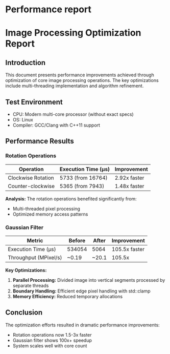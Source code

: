 
# Performance report

# Image Processing Optimization Report

## Introduction
This document presents performance improvements achieved through optimization of core image processing operations. The key optimizations include multi-threading implementation and algorithm refinement.

## Test Environment
- CPU: Modern multi-core processor (without exact specs)
- OS: Linux
- Compiler: GCC/Clang with C++11 support

## Performance Results

### Rotation Operations
| Operation            | Execution Time (μs) | Improvement |
|----------------------|---------------------|-------------|
| Clockwise Rotation   | 5733 (from 16764)   | 2.92x faster|
| Counter-clockwise    | 5365 (from 7943)    | 1.48x faster|

**Analysis:** The rotation operations benefited significantly from:
- Multi-threaded pixel processing
- Optimized memory access patterns

### Gaussian Filter
| Metric               | Before  | After   | Improvement |
|----------------------|---------|---------|-------------|
| Execution Time (μs)   | 534054  | 5064    | 105.5x faster|
| Throughput (MPixel/s) | ~0.19   | ~20.1   | 105.5x      |

**Key Optimizations:**
1. **Parallel Processing:** Divided image into vertical segments processed by separate threads
2. **Boundary Handling:** Efficient edge pixel handling with std::clamp
3. **Memory Efficiency:** Reduced temporary allocations

## Conclusion
The optimization efforts resulted in dramatic performance improvements:
- Rotation operations now 1.5-3x faster
- Gaussian filter shows 100x+ speedup
- System scales well with core count
